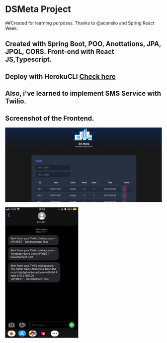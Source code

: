 # DSMeta Project 
##Created for learning purposes. Thanks to @acenelio and Spring React Week.

## Created with Spring Boot, POO, Anottations, JPA, JPQL, CORS. Front-end with React JS,Typescript.
## Deploy with HerokuCLI [Check here](https://dsmeta-lmrapha.herokuapp.com/sales)

## Also, i've learned to implement SMS Service with Twilio. 
## Screenshot of the Frontend.

![alt text](/frontend/src/assets/img/print.png)

![alt text](/frontend/src/assets/img/print2.png)



